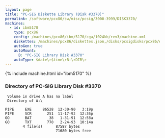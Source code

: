 ```yaml
---
layout: page
title: "PC-SIG Diskette Library (Disk #3370)"
permalink: /software/pcx86/sw/misc/pcsig/3000-3999/DISK3370/
machines:
  - id: ibm5170
    type: pcx86
    config: /machines/pcx86/ibm/5170/cga/1024kb/rev3/machine.xml
    diskettes: /machines/pcx86/diskettes.json,/disks/pcsigdisks/pcx86/diskettes.json
    autoGen: true
    autoMount:
      B: "PC-SIG Library Disk #3370"
    autoType: $date\r$time\rB:\rDIR\r
---
```


{% include machine.html id="ibm5170" %}

### Directory of PC-SIG Library Disk #3370

     Volume in drive A has no label
     Directory of A:\

    PIPE     EXE     86528  12-30-90   3:19p
    PIPE     SCR       251  11-17-92  12:36p
    GO       BAT        38   1-31-91  12:58a
    GO       TXT       770   2-24-93  10:14a
            4 file(s)      87587 bytes
                           71680 bytes free
